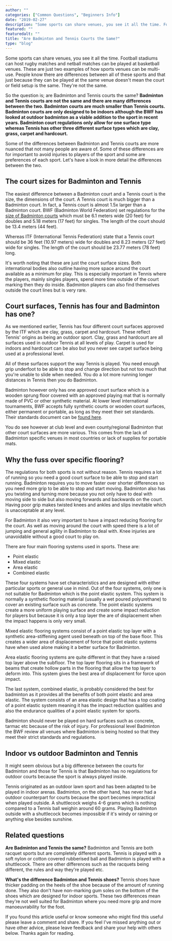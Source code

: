 ```yaml
---
author: ""
categories: ["Common Questions", "Beginners Info"]
date: "2019-02-27"
description: "Some sports can share venues, you see it all the time. Football stadiums can host rugby matches and netball matches can be played at basketball venues. These are just two examples of how sports venues can be multi-use. People know there are differences between all of these sports and that just because they can be played at the same venue doesn't mean the court or field setup is the same. They're not the same. So the question is; are Badminton and Tennis courts the same?"
featured: ""
featuredalt: ""
title: "Are Badminton and Tennis Courts the Same?"
type: "blog"
---
```


Some sports can share venues, you see it all the time. Football stadiums can host rugby matches and netball matches can be played at basketball venues. These are just two examples of how sports venues can be multi-use. People know there are differences between all of these sports and that just because they can be played at the same venue doesn't mean the court or field setup is the same. They're not the same.

So the question is; are Badminton and Tennis courts the same? **Badminton and Tennis courts are not the same and there are many differences between the two. Badminton courts are much smaller than Tennis courts. Badminton courts are only designed to be indoors although the BWF has looked at outdoor badminton as a viable addition to the sport in recent years. Badminton court regulations only allow for one surface type whereas Tennis has other three different surface types which are clay, grass, carpet and hardcourt.**

Some of the differences between Badminton and Tennis courts are more nuanced that not many people are aware of. Some of these differences are for important to avoid injuries to players of the sport and some are preferences of each sport. Let's have a look in more detail the differences between the two.

## The court sizes for Badminton and Tennis

The easiest difference between a Badminton court and a Tennis court is the size, the dimensions of the court. A Tennis court is much bigger than a Badminton court. In fact, a Tennis court is almost 1.5x larger than a Badminton court. BWF (Badminton World Federation) set regulations for the [size of Badminton courts](https://extranet.bwfbadminton.com/docs/document-system/81/1466/1470/SECTION%204.1-%20Laws%20of%20Badminton.pdf) which must be 6.1 meters wide (20 feet) for doubles and 5.18 meters (17 feet) for singles. The length of the court should be 13.4 meters (44 feet).

Whereas ITF (International Tennis Federation) state that a Tennis court should be 36 feet (10.97 meters) wide for doubles and 8.23 meters (27 feet) wide for singles. The length of the court should be 23.77 meters (78 feet) long.

It's worth noting that these are just the court surface sizes. Both international bodies also outline having more space around the court available as a minimum for play. This is especially important in Tennis where the players, mainly singles players, spend more time outside of the court marking then they do inside. Badminton players can also find themselves outside the court lines but is very rare.

## Court surfaces, Tennis has four and Badminton has one?

As we mentioned earlier, Tennis has four different court surfaces approved by the ITF which are clay, grass, carpet and hardcourt. These reflect Tennis' origins as being an outdoor sport. Clay, grass and hardcourt are all surfaces used in outdoor Tennis at all levels of play. Carpet is used for indoors and hardcourt can be also but you never see carpet surface being used at a professional level.

All of these surfaces support the way Tennis is played. You need enough grip underfoot to be able to stop and change direction but not too much that you're unable to slide when needed. You do a lot more running longer distances in Tennis then you do Badminton.

Badminton however only has one approved court surface which is a wooden sprung floor covered with an approved playing mat that is normally made of PVC or other synthetic material. At lower level international tournaments, BWF accepts fully synthetic courts or wooden court surfaces, either permanent or portable, as long as they meet their set standards. Their standards document can be [found here](https://system.bwfbadminton.com/documents/folder_1_81/folder_1_140/folder_1_165/Flooring%20Overview.pdf).

You do see however at club level and even county/regional Badminton that other court surfaces are more various. This comes from the lack of Badminton specific venues in most countries or lack of supplies for portable mats.

## Why the fuss over specific flooring?

The regulations for both sports is not without reason. Tennis requires a lot of running so you need a good court surface to be able to stop and start running. Badminton requires you to move faster over shorter differences so you need more grip to be able to stop and start moving. Badminton also has you twisting and turning more because you not only have to deal with moving side to side but also moving forwards and backwards on the court. Having poor grip makes twisted knees and ankles and slips inevitable which is unacceptable at any level.

For Badminton it also very important to have a impact reducing flooring for the court. As well as moving around the court with speed there is a lot of jumping and general agility in Badminton to deal with. Knee injuries are unavoidable without a good court to play on.

There are four main flooring systems used in sports. These are:

*   Point elastic
*   Mixed elastic
*   Area elastic
*   Combined elastic

These four systems have set characteristics and are designed with either particular sports or general use in mind. Out of the four systems, only one is not suitable for Badminton which is the point elastic system. This system is normally a synthetic flooring material (usually a wet poured polyurethane) to cover an existing surface such as concrete. The point elastic systems create a more uniform playing surface and create some impact reduction for players but because it is only a top layer the are of displacement when the impact happens is only very small.

Mixed elastic flooring systems consist of a point elastic top layer with a synthetic area-stiffening agent used beneath on top of the base floor. This creates a wider area of displacement of force that point elastic systems have when used alone making it a better surface for Badminton.

Area elastic flooring systems are quite different in that they have a raised top layer above the subfloor. The top layer flooring sits in a framework of beams that create hollow parts in the flooring that allow the top layer to deform into. This system gives the best area of displacement for force upon impact.

The last system, combined elastic, is probably considered the best for badminton as it provides all the benefits of both point elastic and area elastic. The system consists of an area elastic design that has a top coating of a point elastic system meaning it has the impact reduction qualities and also the endurance qualities of a point elastic system for sports.

Badminton should never be played on hard surfaces such as concrete, tarmac etc because of the risk of injury. For professional level Badminton the BWF review all venues where Badminton is being hosted so that they meet their strict standards and regulations.

## Indoor vs outdoor Badminton and Tennis

It might seem obvious but a big difference between the courts for Badminton and those for Tennis is that Badminton has no regulations for outdoor courts because the sport is always played inside.

Tennis originated as an outdoor lawn sport and has been adapted to be played in indoor arenas. Badminton, on the other hand, has never had a outdoor counterpart for courts because the sport becomes impractical when played outside. A shuttlecock weighs 4-6 grams which is nothing compared to a Tennis ball weighin around 60 grams. Playing Badminton outside with a shuttlecock becomes impossible if it's windy or raining or anything else besides sunshine.

## Related questions

**Are Badminton and Tennis the same?** Badminton and Tennis are both racquet sports but are completely different sports. Tennis is played with a soft nylon or cotton covered rubberised ball and Badminton is played with a shuttlecock. There are other differences such as the racquets being different, the rules and way they're played etc.

**What's the difference Badminton and Tennis shoes?** Tennis shoes have thicker padding on the heels of the shoe because of the amount of running done. They also don't have non-marking gum soles on the bottom of the shoes which are designed for indoor sports. These two differences mean they're not well suited for Badminton where you need more grip and more manoeuvrability for the foot.

If you found this article useful or know someone who might find this useful please leave a comment and share. If you feel I've missed anything out or have other advice, please leave feedback and share your help with others below. Thanks again for reading.
